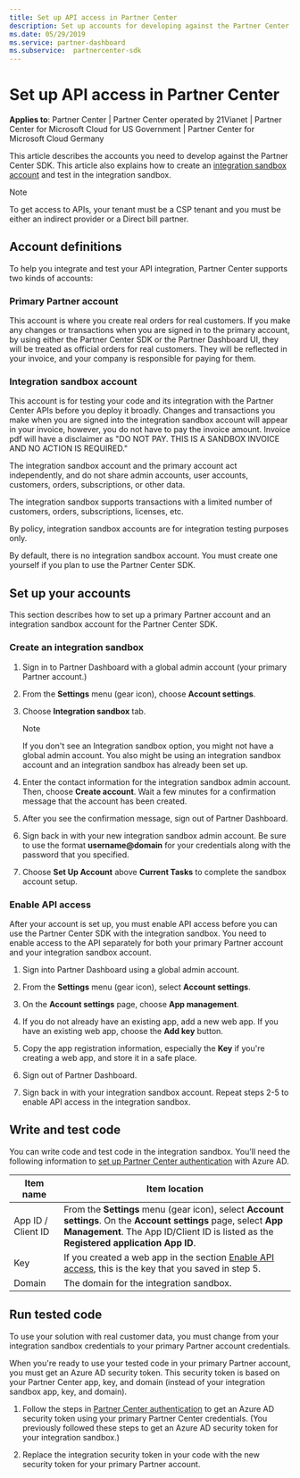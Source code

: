 ```yaml
---
title: Set up API access in Partner Center
description: Set up accounts for developing against the Partner Center SDK and test in the integration sandbox.
ms.date: 05/29/2019
ms.service: partner-dashboard
ms.subservice:  partnercenter-sdk
---
```


# Set up API access in Partner Center

**Applies to**: Partner Center | Partner Center operated by 21Vianet | Partner Center for Microsoft Cloud for US Government | Partner Center for Microsoft Cloud Germany

This article describes the accounts you need to develop against the Partner Center SDK. This article also explains how to create an [integration sandbox account](#integration-sandbox-account) and test in the integration sandbox.

>[!NOTE]
>To get access to APIs, your tenant must be a CSP tenant and you must be either an indirect provider or a Direct bill partner.

## Account definitions

To help you integrate and test your API integration, Partner Center supports two kinds of accounts:

### Primary Partner account

This account is where you create real orders for real customers. If you make any changes or transactions when you are signed in to the primary account, by using either the Partner Center SDK or the Partner Dashboard UI, they will be treated as official orders for real customers. They will be reflected in your invoice, and your company is responsible for paying for them.

### Integration sandbox account

This account is for testing your code and its integration with the Partner Center APIs before you deploy it broadly. Changes and transactions you make when you are signed into the integration sandbox account will appear in your invoice, however, you do not have to pay the invoice amount. Invoice pdf will have a disclaimer as "DO NOT PAY. THIS IS A SANDBOX INVOICE AND NO ACTION IS REQUIRED."

The integration sandbox account and the primary account act independently, and do not share admin accounts, user accounts, customers, orders, subscriptions, or other data.

The integration sandbox supports transactions with a limited number of customers, orders, subscriptions, licenses, etc.

By policy, integration sandbox accounts are for integration testing purposes only.

By default, there is no integration sandbox account. You must create one yourself if you plan to use the Partner Center SDK.

## Set up your accounts

This section describes how to set up a primary Partner account and an integration sandbox account for the Partner Center SDK.

### Create an integration sandbox

1. Sign in to Partner Dashboard with a global admin account (your primary Partner account.)

2. From the **Settings** menu (gear icon), choose **Account settings**.

3. Choose **Integration sandbox** tab.

    >[!NOTE]
    >If you don't see an Integration sandbox option, you might not have a global admin account. You also might be using an integration sandbox account and an integration sandbox has already been set up.

4. Enter the contact information for the integration sandbox admin account. Then, choose **Create account**. Wait a few minutes for a confirmation message that the account has been created.

5. After you see the confirmation message, sign out of Partner Dashboard.

6. Sign back in with your new integration sandbox admin account. Be sure to use the format **username@domain** for your credentials along with the password that you specified.

7. Choose **Set Up Account** above **Current Tasks** to complete the sandbox account setup.

### Enable API access

After your account is set up, you must enable API access before you can use the Partner Center SDK with the integration sandbox. You need to enable access to the API separately for both your primary Partner account and your integration sandbox account.

1. Sign into Partner Dashboard using a global admin account.

2. From the **Settings** menu (gear icon), select **Account settings**.

3. On the **Account settings** page, choose **App management**.

4. If you do not already have an existing app, add a new web app. If you have an existing web app, choose the **Add key** button.

5. Copy the app registration information, especially the **Key** if you're creating a web app, and store it in a safe place.

6. Sign out of Partner Dashboard.

7. Sign back in with your integration sandbox account. Repeat steps 2-5 to enable API access in the integration sandbox.

## Write and test code

You can write code and test code in the integration sandbox. You'll need the following information to [set up Partner Center authentication](partner-center-authentication.md) with Azure AD.

| Item name | Item location |
| --------- | ------------- |
| App ID / Client ID | From the **Settings** menu (gear icon), select **Account settings**. On the **Account settings** page, select **App Management**. The App ID/Client ID is listed as the **Registered application App ID**. |
| Key | If you created a web app in the section [Enable API access](#enable-api-access), this is the key that you saved in step 5. |
| Domain | The domain for the integration sandbox. |

## Run tested code

To use your solution with real customer data, you must change from your integration sandbox credentials to your primary Partner account credentials.

When you're ready to use your tested code in your primary Partner account, you must get an Azure AD security token. This security token is based on your Partner Center app, key, and domain (instead of your integration sandbox app, key, and domain).

1. Follow the steps in [Partner Center authentication](partner-center-authentication.md) to get an Azure AD security token using your primary Partner Center credentials. (You previously followed these steps to get an Azure AD security token for your integration sandbox.)

2. Replace the integration security token in your code with the new security token for your primary Partner account.
